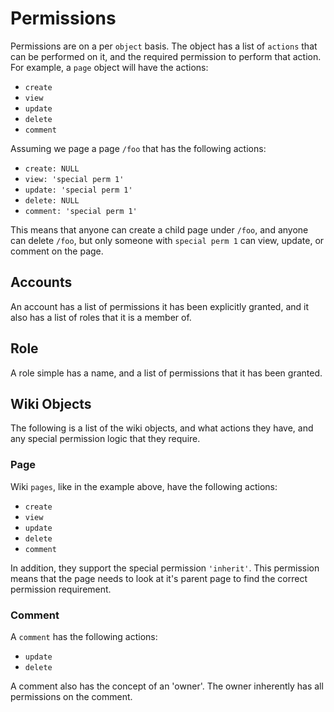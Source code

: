 # Permissions

Permissions are on a per `object` basis. The object has a list of `actions` that can be performed on it, and the
required permission to perform that action. For example, a `page` object will have the actions:

* `create`
* `view`
* `update`
* `delete`
* `comment`

Assuming we page a page `/foo` that has the following actions:

* `create: NULL`
* `view: 'special perm 1'`
* `update: 'special perm 1'`
* `delete: NULL`
* `comment: 'special perm 1'`

This means that anyone can create a child page under `/foo`, and anyone can delete `/foo`, but only someone with
`special perm 1` can view, update, or comment on the page.

## Accounts

An account has a list of permissions it has been explicitly granted, and it also has a list of roles that it is a member
of.

## Role

A role simple has a name, and a list of permissions that it has been granted.

## Wiki Objects

The following is a list of the wiki objects, and what actions they have, and any special permission logic that they
require.

### Page

Wiki `pages`, like in the example above, have the following actions:

* `create`
* `view`
* `update`
* `delete`
* `comment`

In addition, they support the special permission `'inherit'`. This permission means that the page needs to look at it's
parent page to find the correct permission requirement.

### Comment

A `comment` has the following actions:

* `update`
* `delete`

A comment also has the concept of an 'owner'. The owner inherently has all permissions on the comment.
